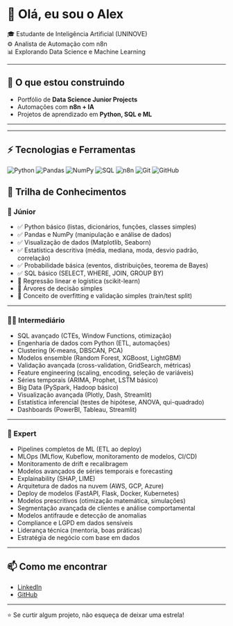 # 👋 Olá, eu sou o Alex

🎓 Estudante de Inteligência Artificial (UNINOVE)  
⚙️ Analista de Automação com n8n  
📊 Explorando Data Science e Machine Learning  

---

## 🚀 O que estou construindo
- Portfólio de **Data Science Junior Projects**
- Automações com **n8n + IA**
- Projetos de aprendizado em **Python, SQL e ML**

---
---

## ⚡ Tecnologias e Ferramentas

![Python](https://img.shields.io/badge/Python-3776AB?style=for-the-badge&logo=python&logoColor=white)
![Pandas](https://img.shields.io/badge/Pandas-150458?style=for-the-badge&logo=pandas&logoColor=white)
![NumPy](https://img.shields.io/badge/NumPy-013243?style=for-the-badge&logo=numpy&logoColor=white)
![SQL](https://img.shields.io/badge/SQL-336791?style=for-the-badge&logo=postgresql&logoColor=white)
![n8n](https://img.shields.io/badge/n8n-A020F0?style=for-the-badge&logo=n8n&logoColor=white)
![Git](https://img.shields.io/badge/Git-F05032?style=for-the-badge&logo=git&logoColor=white)
![GitHub](https://img.shields.io/badge/GitHub-181717?style=for-the-badge&logo=github&logoColor=white)

## 📝 Trilha de Conhecimentos

### 👶 Júnior
- ✅ Python básico (listas, dicionários, funções, classes simples)  
- ✅ Pandas e NumPy (manipulação e análise de dados)  
- ✅ Visualização de dados (Matplotlib, Seaborn)  
- ✅ Estatística descritiva (média, mediana, moda, desvio padrão, correlação)  
- ✅ Probabilidade básica (eventos, distribuições, teorema de Bayes)  
- ✅ SQL básico (SELECT, WHERE, JOIN, GROUP BY)  
- 🚀 Regressão linear e logística (scikit-learn)  
- 🚀 Árvores de decisão simples  
- 🚀 Conceito de overfitting e validação simples (train/test split)  

---

### 🧑‍💻 Intermediário
- SQL avançado (CTEs, Window Functions, otimização)  
- Engenharia de dados com Python (ETL, automações)  
- Clustering (K-means, DBSCAN, PCA)  
- Modelos ensemble (Random Forest, XGBoost, LightGBM)  
- Validação avançada (cross-validation, GridSearch, métricas)  
- Feature engineering (scaling, encoding, seleção de variáveis)  
- Séries temporais (ARIMA, Prophet, LSTM básico)  
- Big Data (PySpark, Hadoop básico)  
- Visualização avançada (Plotly, Dash, Streamlit)  
- Estatística inferencial (testes de hipótese, ANOVA, qui-quadrado)  
- Dashboards (PowerBI, Tableau, Streamlit)  

---

### 🧠 Expert
- Pipelines completos de ML (ETL ao deploy)  
- MLOps (MLflow, Kubeflow, monitoramento de modelos, CI/CD)  
- Monitoramento de drift e recalibragem  
- Modelos avançados de séries temporais e forecasting  
- Explainability (SHAP, LIME)  
- Arquitetura de dados na nuvem (AWS, GCP, Azure)  
- Deploy de modelos (FastAPI, Flask, Docker, Kubernetes)  
- Modelos prescritivos (otimização matemática, simulações)  
- Segmentação avançada de clientes e análise comportamental  
- Modelos antifraude e detecção de anomalias  
- Compliance e LGPD em dados sensíveis  
- Liderança técnica (mentoria, boas práticas)  
- Estratégia de negócio com base em dados  

---

## 📫 Como me encontrar
- [LinkedIn](https://www.linkedin.com/in/alex-alves-inacio/)  
- [GitHub](https://github.com/AlexAlvesInacio)  

---

⭐ Se curtir algum projeto, não esqueça de deixar uma estrela!
